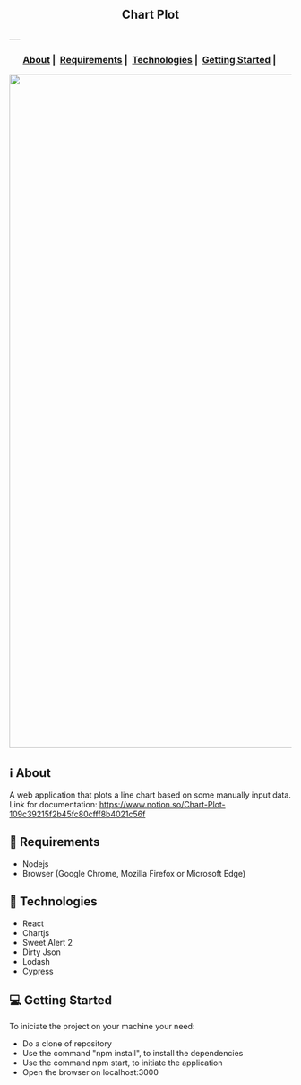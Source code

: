 <h2 align="center">Chart Plot</h2>
___


<h3 align="center">
  <a href="#information_source-about">About</a>&nbsp;|&nbsp;
  <a href="#seedling-requirements">Requirements</a>&nbsp;|&nbsp;
  <a href="#rocket-technologies">Technologies</a>&nbsp;|&nbsp;
  <a href="#rocket-getting-start">Getting Started</a>&nbsp;|&nbsp;
</h3>

<img src="https://i.ibb.co/NTBcqgv/Screenshot-50.png" width="1200">

## :information_source: About

A web application that plots a line chart based on some manually input data. </br>
Link for documentation: https://www.notion.so/Chart-Plot-109c39215f2b45fc80cfff8b4021c56f

## :seedling: Requirements

- Nodejs
- Browser (Google Chrome, Mozilla Firefox or Microsoft Edge)

## :rocket: Technologies

- React
- Chartjs
- Sweet Alert 2
- Dirty Json
- Lodash
- Cypress

## :computer: Getting Started

To iniciate the project on your machine your need: 
- Do a clone of repository
- Use the command "npm install", to install the dependencies
- Use the command npm start, to initiate the application
- Open the browser on localhost:3000

